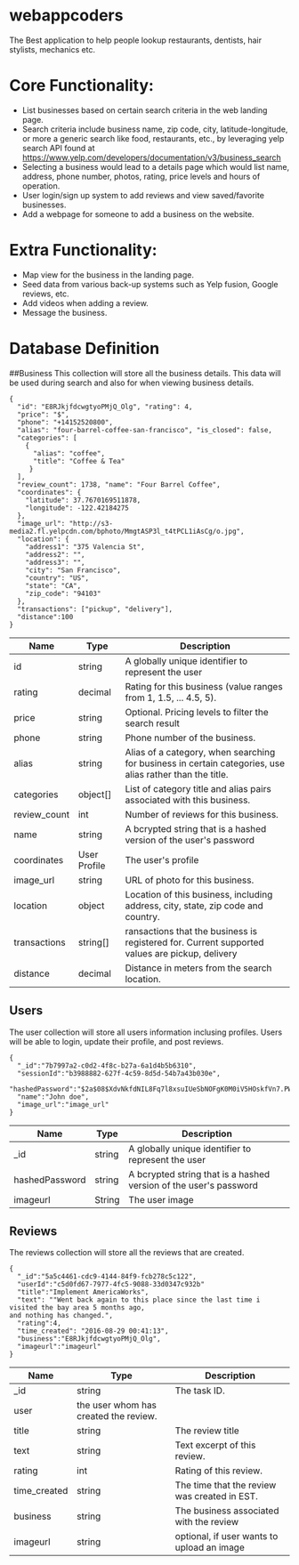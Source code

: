 # webappcoders
The Best application to help people lookup restaurants, dentists, hair stylists, mechanics etc.

# Core Functionality:
-	 List businesses based on certain search criteria in the web landing page.
-	Search criteria include business name, zip code, city, latitude-longitude, or more a generic search like food, restaurants, etc., by leveraging yelp search API found at https://www.yelp.com/developers/documentation/v3/business_search
-	Selecting a business would lead to a details page which would list name, address, phone number, photos, rating, price levels and hours of operation.
-	User login/sign up system to add reviews and view saved/favorite businesses.
-	Add a webpage for someone to add a business on the website. 

# Extra Functionality:
-	Map view for the business in the landing page.
-	Seed data from various back-up systems such as Yelp fusion, Google reviews, etc.
-	Add videos when adding a review.
-	Message the business.

# Database Definition
##Business
This collection will store all the business details. This data will be used during search and also for when viewing business details.
```
{
  "id": "E8RJkjfdcwgtyoPMjQ_Olg", "rating": 4,
  "price": "$",
  "phone": "+14152520800",
  "alias": "four-barrel-coffee-san-francisco", "is_closed": false,
  "categories": [
    {
      "alias": "coffee",
      "title": "Coffee & Tea" 
     }
  ],
  "review_count": 1738, "name": "Four Barrel Coffee", 
  "coordinates": {
    "latitude": 37.7670169511878,
    "longitude": -122.42184275 
  },
  "image_url": "http://s3-media2.fl.yelpcdn.com/bphoto/MmgtASP3l_t4tPCL1iAsCg/o.jpg", 
  "location": {
    "address1": "375 Valencia St", 
    "address2": "",
    "address3": "",
    "city": "San Francisco", 
    "country": "US",
    "state": "CA",
    "zip_code": "94103"
  },
  "transactions": ["pickup", "delivery"], 
  "distance":100
}
```
| Name | Type | Description |
|------|------|-------------|
| id | string | A globally unique identifier to represent the user |
| rating | decimal | Rating for this business (value ranges from 1, 1.5, ... 4.5, 5). |
| price | string | Optional. Pricing levels to filter the search result |
| phone | string | Phone number of the business. |
| alias | string | Alias of a category, when searching for business in certain categories, use alias rather than the title. |
| categories | object[] | List of category title and alias pairs associated with this business. |
| review_count | int | Number of reviews for this business. |
| name | string | A bcrypted string that is a hashed version of the user's password |
| coordinates | User Profile | The user's profile |
| image_url | string | URL of photo for this business. |
| location | object | Location of this business, including address, city, state, zip code and country. |
| transactions | string[] | ransactions that the business is registered for. Current supported values are pickup, delivery |
| distance | decimal | Distance in meters from the search location.|
## Users
The user collection will store all users information inclusing profiles. Users will be able to login, update their profile, and post reviews.
```
{
  "_id":"7b7997a2-c0d2-4f8c-b27a-6a1d4b5b6310", 
  "sessionId":"b3988882-627f-4c59-8d5d-54b7a43b030e",
  "hashedPassword":"$2a$08$XdvNkfdNIL8Fq7l8xsuIUeSbNOFgK0M0iV5HOskfVn7.PWncShU.O", 
  "name":"John doe",
  "image_url":"image_url" 
}
```
| Name | Type | Description |
|------|------|-------------|
| _id | string | A globally unique identifier to represent the user |
| hashedPassword | string | A bcrypted string that is a hashed version of the user's password | | name | String | The user name |
| imageurl | String | The user image |

## Reviews
The reviews collection will store all the reviews that are created.
```
{
  "_id":"5a5c4461-cdc9-4144-84f9-fcb278c5c122", 
  "userId":"c5d0fd67-7977-4fc5-9088-33d0347c932b"
  "title":"Implement AmericaWorks",
  "text": ""Went back again to this place since the last time i visited the bay area 5 months ago,
and nothing has changed.",
  "rating":4,
  "time_created": "2016-08-29 00:41:13", 
  "business":"E8RJkjfdcwgtyoPMjQ_Olg", 
  "imageurl":"imageurl"
} 
```

| Name | Type | Description | 
|------|------|-------------|
| _id | string | The task ID. |
| user| the user whom has created the review. | 
|title| string | The review title |
|text| string | Text excerpt of this review. |
|rating| int | Rating of this review. |
|time_created| string | The time that the review was created in EST. | 
|business| string | The business associated with the review| 
|imageurl| string | optional, if user wants to upload an image |
